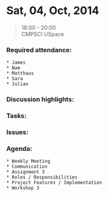 # Sat, 04, Oct, 2014  
> 18:00 - 20:00  
> CMPSCI USpace  

### Required attendance:  
	* James  
	* Nam  
	* Matthaus  
	* Sara  
	* Julian  

### Discussion highlights:  

### Tasks:  

### Issues:  

### Agenda:  
	* Weekly Meeting  
	* Communication  
	* Assignment 3  
	* Roles / Responsibilities  
	* Project Features / Implementation  
	* Workshop 3  